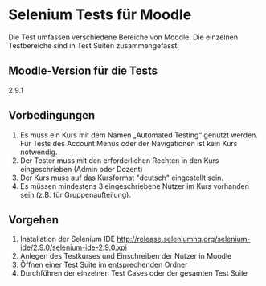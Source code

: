 Selenium Tests für Moodle
========================
Die Test umfassen verschiedene Bereiche von Moodle.
Die einzelnen Testbereiche sind in Test Suiten zusammengefasst.

Moodle-Version für die Tests
----------------------------
2.9.1

Vorbedingungen
--------------
1. Es muss ein Kurs mit dem Namen „Automated Testing“ genutzt werden. Für Tests des Account Menüs oder der Navigationen ist kein Kurs notwendig.
2. Der Tester muss mit den erforderlichen Rechten in den Kurs eingeschrieben (Admin oder Dozent)
3. Der Kurs muss auf das Kursformat "deutsch" eingestellt sein.
4. Es müssen mindestens 3 eingeschriebene Nutzer im Kurs vorhanden sein (z.B. für Gruppenaufteilung).

Vorgehen
--------
1. Installation der Selenium IDE
http://release.seleniumhq.org/selenium-ide/2.9.0/selenium-ide-2.9.0.xpi
2. Anlegen des Testkurses und Einschreiben der Nutzer in Moodle
3. Öffnen einer Test Suite im entsprechenden Ordner
4. Durchführen der einzelnen Test Cases oder der gesamten Test Suite
